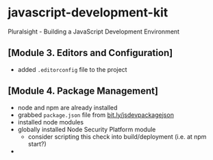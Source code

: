 # javascript-development-kit
Pluralsight - Building a JavaScript Development Environment

## [Module 3. Editors and Configuration]
- added `.editorconfig` file to the project

## [Module 4. Package Management]
- node and npm are already installed
- grabbed `package.json` file from [bit.ly/jsdevpackagejson](http://bit.ly/jsdevpackagejson)
- installed node modules
- globally installed Node Security Platform module
  - consider scripting this check into build/deployment (i.e. at npm start?)
- 
